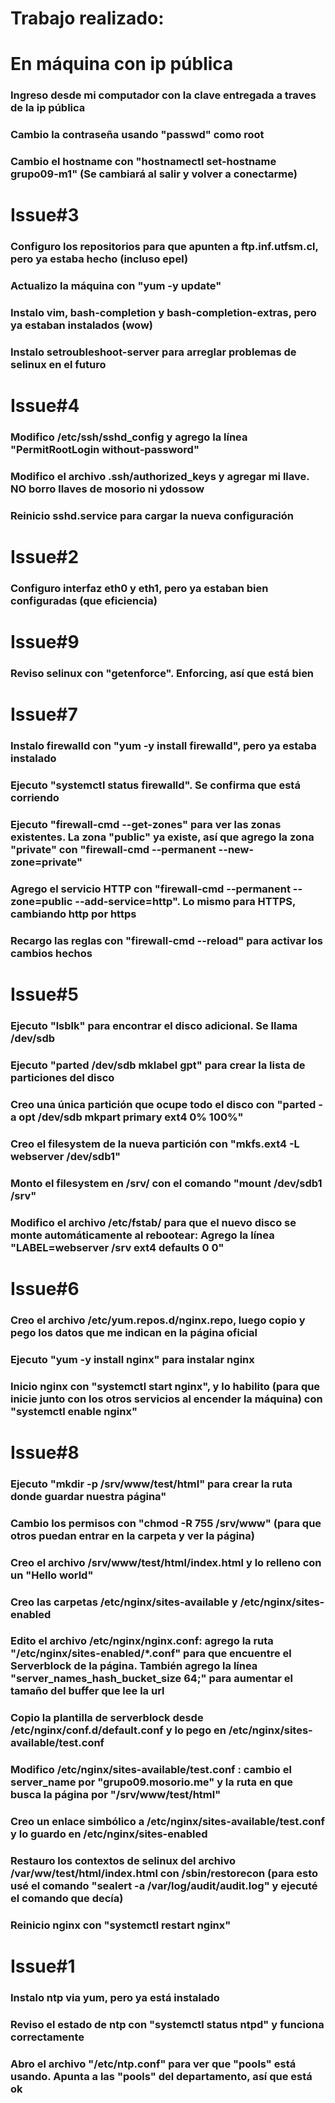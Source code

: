# Trabajo realizado:
# En máquina con ip pública

### Ingreso desde mi computador con la clave entregada a traves de la ip pública
### Cambio la contraseña usando "passwd" como root
### Cambio el hostname con "hostnamectl set-hostname grupo09-m1" (Se cambiará al salir y volver a conectarme)

# Issue#3
### Configuro los repositorios para que apunten a ftp.inf.utfsm.cl, pero ya estaba hecho (incluso epel)
### Actualizo la máquina con "yum -y update"
### Instalo vim, bash-completion y bash-completion-extras, pero ya estaban instalados (wow)
### Instalo setroubleshoot-server para arreglar problemas de selinux en el futuro

# Issue#4
### Modifico /etc/ssh/sshd_config y agrego la línea "PermitRootLogin without-password"
### Modifico el archivo .ssh/authorized_keys y agregar mi llave. NO borro llaves de mosorio ni ydossow
### Reinicio sshd.service para cargar la nueva configuración

# Issue#2
### Configuro interfaz eth0 y eth1, pero ya estaban bien configuradas (que eficiencia)

# Issue#9
### Reviso selinux con "getenforce". Enforcing, así que está bien

# Issue#7
### Instalo firewalld con "yum -y install firewalld", pero ya estaba instalado
### Ejecuto "systemctl status firewalld". Se confirma que está corriendo
### Ejecuto "firewall-cmd --get-zones" para ver las zonas existentes. La zona "public" ya existe, así que agrego la zona "private" con "firewall-cmd --permanent --new-zone=private"
### Agrego el servicio HTTP con "firewall-cmd --permanent --zone=public --add-service=http". Lo mismo para HTTPS, cambiando http por https
### Recargo las reglas con "firewall-cmd --reload" para activar los cambios hechos

# Issue#5
### Ejecuto "lsblk" para encontrar el disco adicional. Se llama /dev/sdb
### Ejecuto "parted /dev/sdb mklabel gpt" para crear la lista de particiones del disco
### Creo una única partición que ocupe todo el disco con "parted -a opt /dev/sdb mkpart primary ext4 0% 100%"
### Creo el filesystem de la nueva partición con "mkfs.ext4 -L webserver /dev/sdb1"
### Monto el filesystem en /srv/ con el comando "mount /dev/sdb1 /srv"
### Modifico el archivo /etc/fstab/ para que el nuevo disco se monte automáticamente al rebootear: Agrego la línea "LABEL=webserver /srv ext4 defaults 0 0"

# Issue#6
### Creo el archivo /etc/yum.repos.d/nginx.repo, luego copio y pego los datos que me indican en la página oficial
### Ejecuto "yum -y install nginx" para instalar nginx
### Inicio nginx con "systemctl start nginx", y lo habilito (para que inicie junto con los otros servicios al encender la máquina) con "systemctl enable nginx"

# Issue#8

### Ejecuto "mkdir -p /srv/www/test/html" para crear la ruta donde guardar nuestra página"
### Cambio los permisos con "chmod -R 755 /srv/www" (para que otros puedan entrar en la carpeta y ver la página)
### Creo el archivo /srv/www/test/html/index.html y lo relleno con un "Hello world"
### Creo las carpetas /etc/nginx/sites-available y /etc/nginx/sites-enabled
### Edito el archivo /etc/nginx/nginx.conf: agrego la ruta "/etc/nginx/sites-enabled/\*.conf" para que encuentre el Serverblock de la página. También agrego la línea "server_names_hash_bucket_size 64;" para aumentar el tamaño del buffer que lee la url
### Copio la plantilla de serverblock desde /etc/nginx/conf.d/default.conf y lo pego en /etc/nginx/sites-available/test.conf
### Modifico /etc/nginx/sites-available/test.conf :  cambio el server_name por "grupo09.mosorio.me" y la ruta en que busca la página por "/srv/www/test/html"
### Creo un enlace simbólico a /etc/nginx/sites-available/test.conf y lo guardo en /etc/nginx/sites-enabled
### Restauro los contextos de selinux del archivo /var/ww/test/html/index.html con /sbin/restorecon (para esto usé el comando "sealert -a /var/log/audit/audit.log" y ejecuté el comando que decía)
### Reinicio nginx con "systemctl restart nginx"

# Issue#1

### Instalo ntp via yum, pero ya está instalado
### Reviso el estado de ntp con "systemctl status ntpd" y funciona correctamente
### Abro el archivo "/etc/ntp.conf" para ver que "pools" está usando. Apunta a las "pools" del departamento, así que está ok
